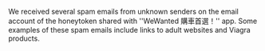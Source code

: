 We received several spam emails from unknown senders on the email account of the honeytoken shared with ''WeWanted 購車首選！'' app. Some examples of these spam emails include links to adult websites and Viagra products. 